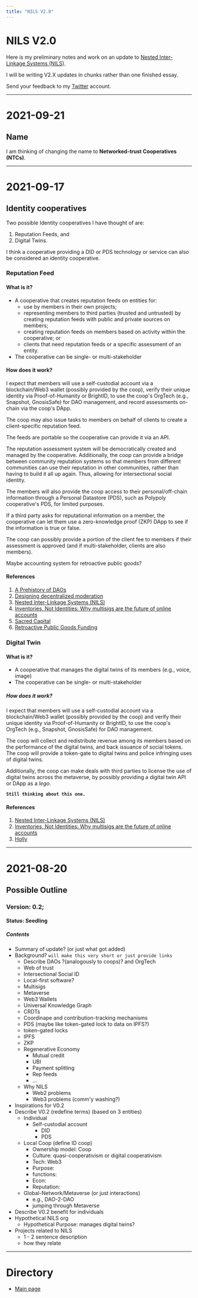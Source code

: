 ```yaml
---
title: "NILS V2.0"
---
```


# NILS V2.0

Here is my preliminary notes and work on an update to [Nested Inter-Linkage Systems (NILS)](https://ledgerback.substack.com/p/ldcrc-roadmap-2020-21-nested-inter).

I will be writing V2.X updates in chunks rather than one finished essay.

Send your feedback to my [Twitter](https://twitter.com/CAdjovu) account.

---

# 2021-09-21

## Name

I am thinking of changing the name to **Networked-trust Cooperatives (NTCs)**.

---

# 2021-09-17

## Identity cooperatives

Two possible Identity cooperatives I have thought of are:

1. Reputation Feeds, and
2. Digital Twins.

I think a cooperative providing a DID or PDS technology or service can also be considered an identity cooperative.

### Reputation Feed
#### What is it?

- A cooperative that creates reputation feeds on entities for:
	- use by members in their own projects; 
	- representing members to third parties (trusted and untrusted) by creating reputation feeds with public and private sources on members; 
	- creating reputation feeds on members based on activity within the cooperative; or
	- clients that need reputation feeds or a specific assessment of an entity.
- The cooperative can be single- or multi-stakeholder

#### How does it work?

I expect that members will use a self-custodial account via a blockchain/Web3 wallet (possibly provided by the coop), verify their unique identity via Proof-of-Humanity or BrightID, to use the coop's OrgTech (e.g., Snapshot, GnosisSafe) for DAO management, and record assessments on-chain via the coop's DApp. 

The coop may also issue tasks to members on behalf of clients to create a client-specific reputation feed.

The feeds are portable so the cooperative can provide it via an API.

The reputation assessment system will be democratically created and managed by the cooperative. Additionally, the coop can provide a bridge between community reputation systems so that members from different communities can use their reputation in other communities, rather than having to build it all up again. Thus, allowing for intersectional social identity.

The members will also provide the coop access to their personal/off-chain information through a Personal Datastore (PDS), such as Polypoly cooperative's PDS, for limited purposes. 

If a third party asks for reputational information on a member, the cooperative can let them use a zero-knowledge proof (ZKP) DApp to see if the information is true or false.

The coop can possibly provide a portion of the client fee to members if their assessment is approved (and if multi-stakeholder, clients are also members).

Maybe accounting system for retroactive public goods?

#### References 

1. [A Prehistory of DAOs](https://gnosisguild.mirror.xyz/t4F5rItMw4-mlpLZf5JQhElbDfQ2JRVKAzEpanyxW1Q)
2. [Designing decentralized moderation](https://jaygraber.medium.com/designing-decentralized-moderation-a76430a8eab)
3. [Nested Inter-Linkage Systems (NILS)](https://ledgerback.substack.com/p/ldcrc-roadmap-2020-21-nested-inter)
4. [Inventories, Not Identities: Why multisigs are the future of online accounts](https://blog.gnosis.pm/inventories-not-identities-7da9a4ec5a3e)
5. [Sacred Capital](https://www.sacred.capital/reputation)
6. [Retroactive Public Goods Funding](https://medium.com/ethereum-optimism/retroactive-public-goods-funding-33c9b7d00f0c)

### Digital Twin
#### What is it?

- A cooperative that manages the digital twins of its members (e.g., voice, image)
- The cooperative can be single- or multi-stakeholder

##### How does it work?

I expect that members will use a self-custodial account via a blockchain/Web3 wallet (possibly provided by the coop) and verify their unique identity via Proof-of-Humanity or BrightID, to use the coop's OrgTech (e.g., Snapshot, GnosisSafe) for DAO management.

The coop will collect and redistribute revenue among its members based on the performance of the digital twins, and back issuance of social tokens. The coop will provide a token-gate to digital twins and police infringing uses of digital twins.

Additionally, the coop can make deals with third parties to license the use of digital twins across the metaverse, by possibly providing a digital twin API or DApp as a *lego*.

**`Still thinking about this one.`**

#### References 

1. [Nested Inter-Linkage Systems (NILS)](https://ledgerback.substack.com/p/ldcrc-roadmap-2020-21-nested-inter)
4. [Inventories, Not Identities: Why multisigs are the future of online accounts](https://blog.gnosis.pm/inventories-not-identities-7da9a4ec5a3e)
5. [Holly](https://holly.plus/)

---

# 2021-08-20
## Possible Outline


### Version: 0.2; 

#### Status: Seedling

##### Contents
-   Summary of update? (or just what got added)
-   Background? `will make this very short or just provide links`
	-   Describe DAOs ?(analogously to coops)? and OrgTech
	-   Web of trust
	-   Intersectional Social ID
	-   Local-first software?
	-   Multisigs
	-   Metaverse
	-   Web3 Wallets
	-   Universal Knowledge Graph
	-   CRDTs
	-   Coordinape and contribution-tracking mechanisms
	-   PDS (maybe like token-gated lock to data on IPFS?)
	-   token-gated locks
	-   IPFS
	-   ZKP
	-   Regenerative Economy
		-   Mutual credit
		-   UBI
		-   Payment splitting
		-   Rep feeds
		-   ...
	-   Why NILS
		-   Web2 problems
		-   Web3 problems (comm'y washing?)
-   Inspirations for V0.2
-   Describe V0.2 (redefine terms) (based on 3 entities)
	-   Individual 
		-   Self-custodial account
			-   DID
			-   PDS
	-   Local Coop (define ID coop)
		-   Ownership model: Coop
		-   Culture: quasi-cooperativism or digital cooperativism
		-   Tech: Web3
		-   Purpose:
		-   functions:
		-   Econ:
		-   Reputation:
	-   Global-Network/Metaverse (or just interactions)
		-   e.g., DAO-2-DAO
		-   jumping through Metaverse
-   Describe V0.2 benefit for individuals
-   Hypothetical NILS org
	-   Hypothetical Purpose: manages digital twins?
-   Projects related to NILS
	-    1 - 2 sentence description
	-    how they relate

--- 
# Directory

- [Main page](../_index.md)